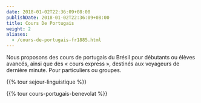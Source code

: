 ```yaml
---
date: 2018-01-02T22:36:09+08:00
publishDate: 2018-01-02T22:36:09+08:00
title: Cours De Portugais
weight: 2
aliases:
  - /cours-de-portugais-fr1885.html
---
```


Nous proposons des cours de portugais du Brésil pour débutants ou élèves avancés, ainsi que des « cours express », destinés aux voyageurs de dernière minute. Pour particuliers ou groupes.

{{% tour sejour-linguistique %}}

{{% tour cours-portugais-benevolat %}}
